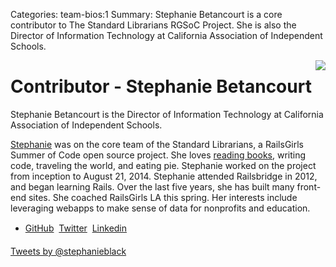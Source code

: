 Categories: team-bios:1
Summary: Stephanie Betancourt is a core contributor to The Standard Librarians RGSoC Project. She is also the Director of Information Technology at California Association of Independent Schools.

<img style="float: right" src="/attachments/stephaniepic.jpg" />


#  Contributor - Stephanie Betancourt


Stephanie Betancourt is the Director of Information Technology at California 
Association of Independent Schools.

[Stephanie](http://www.stephaniebetancourt.com) was on the core team of the Standard Librarians, a RailsGirls Summer of Code open source project. She loves [reading books](https://www.goodreads.com/user/show/7208734-stephanie), writing code, traveling the world, and eating pie. 
Stephanie worked on the project from inception to August 21, 2014.
Stephanie attended Railsbridge in 2012, and began learning Rails. Over the last five years, she has built many front-end sites. She coached RailsGirls LA this spring. Her interests include leveraging webapps to make sense of data for nonprofits and education.

+ [GitHub](http://www.github.com/stephaniebetancourt)  &#149; [Twitter](https://twitter.com/stephanieblack) &#149; [Linkedin](https://www.linkedin.com/in/stephaniebetancourt)

<a class="twitter-timeline" href="https://twitter.com/stephanieblack" data-widget-id="490198892151992320">Tweets by @stephanieblack</a>
<script>!function(d,s,id){var js,fjs=d.getElementsByTagName(s)[0],p=/^http:/.test(d.location)?'http':'https';if(!d.getElementById(id)){js=d.createElement(s);js.id=id;js.src=p+"://platform.twitter.com/widgets.js";fjs.parentNode.insertBefore(js,fjs);}}(document,"script","twitter-wjs");</script>

<script
  data-name="stephaniebetancourt"
  data-modules="base,details,stats,eventsStatis,orgs"
  data-reposNum="3"
  src="http://nodejs.in/octocard/bin/octocard.js">
</script>


